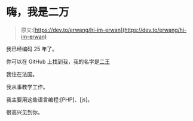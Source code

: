 # 嗨，我是二万

> 原文:[https://dev.to/erwang/hi-im-erwan](https://dev.to/erwang/hi-im-erwan)

我已经编码 25 年了。

你可以在 GitHub 上找到我，我的名字是[二王](https://github.com/erwang)

我住在法国。

我从事教学工作。

我主要用这些语言编程:[PHP]、[js]。

很高兴见到你。